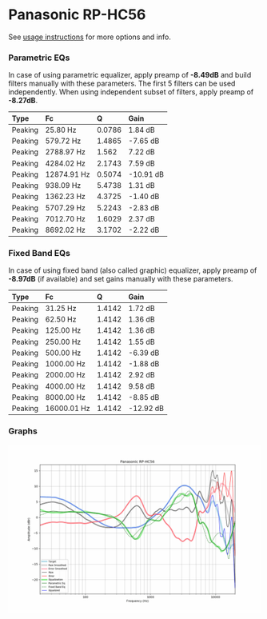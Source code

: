 # Panasonic RP-HC56
See [usage instructions](https://github.com/jaakkopasanen/AutoEq#usage) for more options and info.

### Parametric EQs
In case of using parametric equalizer, apply preamp of **-8.49dB** and build filters manually
with these parameters. The first 5 filters can be used independently.
When using independent subset of filters, apply preamp of **-8.27dB**.

| Type    | Fc          |      Q | Gain      |
|:--------|:------------|:-------|:----------|
| Peaking | 25.80 Hz    | 0.0786 | 1.84 dB   |
| Peaking | 579.72 Hz   | 1.4865 | -7.65 dB  |
| Peaking | 2788.97 Hz  | 1.562  | 7.22 dB   |
| Peaking | 4284.02 Hz  | 2.1743 | 7.59 dB   |
| Peaking | 12874.91 Hz | 0.5074 | -10.91 dB |
| Peaking | 938.09 Hz   | 5.4738 | 1.31 dB   |
| Peaking | 1362.23 Hz  | 4.3725 | -1.40 dB  |
| Peaking | 5707.29 Hz  | 5.2243 | -2.83 dB  |
| Peaking | 7012.70 Hz  | 1.6029 | 2.37 dB   |
| Peaking | 8692.02 Hz  | 3.1702 | -2.22 dB  |

### Fixed Band EQs
In case of using fixed band (also called graphic) equalizer, apply preamp of **-8.97dB**
(if available) and set gains manually with these parameters.

| Type    | Fc          |      Q | Gain      |
|:--------|:------------|:-------|:----------|
| Peaking | 31.25 Hz    | 1.4142 | 1.72 dB   |
| Peaking | 62.50 Hz    | 1.4142 | 1.36 dB   |
| Peaking | 125.00 Hz   | 1.4142 | 1.36 dB   |
| Peaking | 250.00 Hz   | 1.4142 | 1.55 dB   |
| Peaking | 500.00 Hz   | 1.4142 | -6.39 dB  |
| Peaking | 1000.00 Hz  | 1.4142 | -1.88 dB  |
| Peaking | 2000.00 Hz  | 1.4142 | 2.92 dB   |
| Peaking | 4000.00 Hz  | 1.4142 | 9.58 dB   |
| Peaking | 8000.00 Hz  | 1.4142 | -8.85 dB  |
| Peaking | 16000.01 Hz | 1.4142 | -12.92 dB |

### Graphs
![](./Panasonic%20RP-HC56.png)